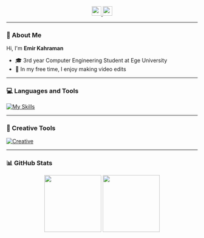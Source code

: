 <div align="center">
  <a href="https://www.linkedin.com/in/emir-kahraman/" target="_blank">
    <img src="https://img.shields.io/static/v1?message=LinkedIn&logo=linkedin&label=&color=0077B5&logoColor=white&labelColor=&style=for-the-badge" height="25" />
  </a>
  <a href="https://www.instagram.com/firo.ae/" target="_blank">
    <img src="https://img.shields.io/static/v1?message=Instagram&logo=instagram&label=&color=E4405F&logoColor=white&labelColor=&style=for-the-badge" height="25" />
  </a>
</div>

---

### 👋 About Me

Hi, I'm **Emir Kahraman**  
- 🎓 3rd year Computer Engineering Student at Ege University  
- 🎥 In my free time, I enjoy making video edits  

---

### 💻 Languages and Tools

[![My Skills](https://skillicons.dev/icons?i=cs,c,java,python,postgresql,unity&theme=dark)](https://skillicons.dev)

---

### 🎨 Creative Tools

[![Creative](https://skillicons.dev/icons?i=ae,ps,pr&theme=dark)](https://skillicons.dev)

---

### 📊 GitHub Stats

<div align="center">
  <img src="https://github-readme-stats.vercel.app/api?username=kahramanemir&show_icons=true&theme=dark&include_all_commits=true&count_private=true" height="150" />
  <img src="https://github-readme-stats.vercel.app/api/top-langs?username=kahramanemir&layout=compact&theme=dark" height="150" />
</div>

